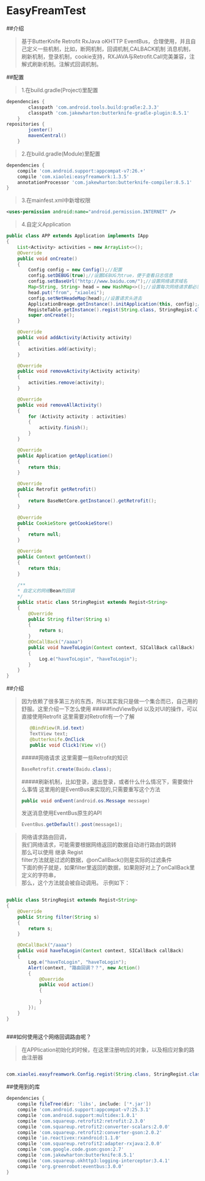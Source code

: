 # EasyFreamTest
##介绍
>基于ButterKnife Retrofit RxJava oKHTTP EventBus，合理使用，并且自己定义一些机制，比如，断网机制，回调机制,CALBACK机制
消息机制，刷新机制，登录机制，cookie支持，RXJAVA与Retrofit.Call完美兼容，注解式刷新机制。注解式回调机制。

##配置
>  1.在build.gradle(Project)里配置
```gradle
dependencies {
        classpath 'com.android.tools.build:gradle:2.3.3'
        classpath 'com.jakewharton:butterknife-gradle-plugin:8.5.1'
    }
repositories {
        jcenter()
        mavenCentral()
    }
```

>  2.在build.gradle(Module)里配置
```gradle
dependencies {
    compile 'com.android.support:appcompat-v7:26.+'
    compile 'com.xiaolei:easyfreamwork:1.3.5'
    annotationProcessor 'com.jakewharton:butterknife-compiler:8.5.1'
}
```
>  3.在mainfest.xml中新增权限
```xml
<uses-permission android:name="android.permission.INTERNET" />
```
>  4.自定义Application
```java
public class APP extends Application implements IApp
{
    List<Activity> activities = new ArrayList<>();
    @Override
    public void onCreate()
    {
        Config config = new Config();//配置
        config.setDEBUG(true);//设置DEBUG为true，便于查看日志信息
        config.setBaseUrl("http://www.baidu.com/");//设置网络请求域名
        Map<String, String> head = new HashMap<>();//设置每次网络请求都必须携带的请求头
        head.put("from", "xiaolei");
        config.setNetHeadeMap(head);//设置请求头进去
        ApplicationBreage.getInstance().initApplication(this, config);//初始化框架
        RegisteTable.getInstance().regist(String.class, StringRegist.class);//注册网络Bean，和Bean相对应的回调
        super.onCreate();
    }

    @Override
    public void addActivity(Activity activity)
    {
        activities.add(activity);
    }

    @Override
    public void removeActivity(Activity activity)
    {
        activities.remove(activity);
    }

    @Override
    public void removeAllActivity()
    {
        for (Activity activity : activities)
        {
            activity.finish();
        }
    }

    @Override
    public Application getApplication()
    {
        return this;
    }

    @Override
    public Retrofit getRetrofit()
    {
        return BaseNetCore.getInstance().getRetrofit();
    }

    @Override
    public CookieStore getCookieStore()
    {
        return null;
    }

    @Override
    public Context getContext()
    {
        return this;
    }
    
    /**
    * 自定义的网络Bean的回调 
    */
    public static class StringRegist extends Regist<String>
    {
        @Override
        public String filter(String s)
        {
            return s;
        }
        @OnCallBack("/aaaa")
        public void haveToLogin(Context context, SICallBack callBack)
        {
            Log.e("haveToLogin", "haveToLogin");
        }
    }
}

```

##介绍
> 因为依赖了很多第三方的东西，所以其实我只是做一个集合而已，自己用的舒服。这里介绍一下怎么使用
> #####findViewByid  以及对UI的操作，可以直接使用Retrofit
>这里需要对Retrofit有一个了解
> ```java
>    @BindView(R.id.text)
>    TextView text;
>    @butterknife.OnClick
>    public void Click1(View v){} 
> ```
>
>#####网络请求
> 这里需要一些Retrofit的知识
>```java
>BaseRetrofit.create(Baidu.class);
>```
>#####刷新机制，比如登录，退出登录，或者什么什么情况下，需要做什么事情
>这里用的是EventBus来实现的,只需要重写这个方法
>```java
>public void onEvent(android.os.Message message)
>```
>发送消息使用EventBus原生的API
>```java
>EventBus.getDefault().post(message1);
>```

>
> 网络请求路由回调，<br/>
> 我们网络请求，可能需要根据网络返回的数据自动进行路由的跳转<br/>
> 那么可以使用 继承 Regist<T> <br/>
> filter方法就是过滤的数据，@onCallBack()则是实际的过滤条件<br/>
> 下面的例子就是，如果filter里返回的数据，如果刚好对上了onCallBack里定义的字符串，<br/>
> 那么，这个方法就会被自动调用。
> 示例如下：<br/>
>
```java
    
public class StringRegist extends Regist<String>
{
    @Override
    public String filter(String s)
    {
        return s;
    }

    @OnCallBack("/aaaa")
    public void haveToLogin(Context context, SICallBack callBack)
    {
        Log.e("haveToLogin", "haveToLogin");
        Alert(context, "路由回调？？", new Action()
        {
            @Override
            public void action()
            {
                
            }
        });
    }
}
    
```

###如何使用这个网络回调路由呢？
> 在APPlication初始化的时候，在这里注册响应的对象，以及相应对象的路由注册器
```java

com.xiaolei.easyfreamwork.Config.regist(String.class, StringRegist.class);

```


##使用到的库
```gradle
dependencies {
    compile fileTree(dir: 'libs', include: ['*.jar'])
    compile 'com.android.support:appcompat-v7:25.3.1'
    compile 'com.android.support:multidex:1.0.1'
    compile 'com.squareup.retrofit2:retrofit:2.3.0'
    compile 'com.squareup.retrofit2:converter-scalars:2.0.0'
    compile 'com.squareup.retrofit2:converter-gson:2.0.2'
    compile 'io.reactivex:rxandroid:1.1.0'
    compile 'com.squareup.retrofit2:adapter-rxjava:2.0.0'
    compile 'com.google.code.gson:gson:2.7'
    compile 'com.jakewharton:butterknife:8.5.1'
    compile 'com.squareup.okhttp3:logging-interceptor:3.4.1'
    compile 'org.greenrobot:eventbus:3.0.0'
}
```
